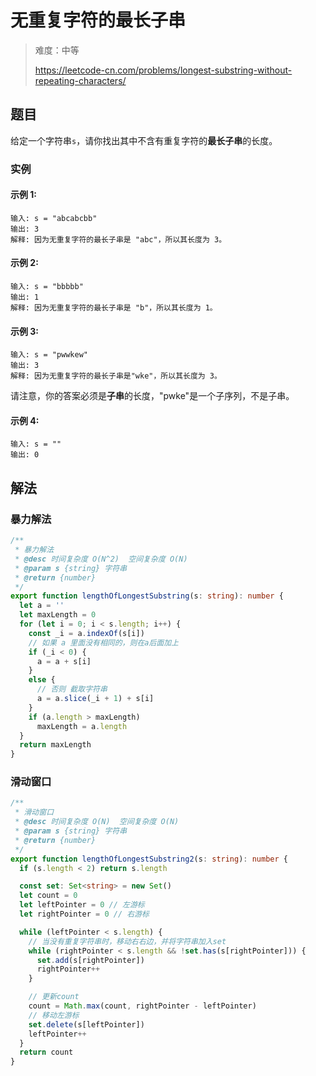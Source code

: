 # 无重复字符的最长子串

> 难度：中等
>
> https://leetcode-cn.com/problems/longest-substring-without-repeating-characters/

## 题目

给定一个字符串`s`，请你找出其中不含有重复字符的**最长子串**的长度。

### 实例

#### 示例 1:

```
输入: s = "abcabcbb"
输出: 3
解释: 因为无重复字符的最长子串是 "abc"，所以其长度为 3。
```

#### 示例 2:

```
输入: s = "bbbbb"
输出: 1
解释: 因为无重复字符的最长子串是 "b"，所以其长度为 1。
```

#### 示例 3:

```
输入: s = "pwwkew"
输出: 3
解释: 因为无重复字符的最长子串是"wke"，所以其长度为 3。
```

请注意，你的答案必须是**子串**的长度，"pwke"是一个子序列，不是子串。

#### 示例 4:

```
输入: s = ""
输出: 0
```

## 解法

### 暴力解法

```typescript
/**
 * 暴力解法
 * @desc 时间复杂度 O(N^2)  空间复杂度 O(N)
 * @param s {string} 字符串
 * @return {number}
 */
export function lengthOfLongestSubstring(s: string): number {
  let a = ''
  let maxLength = 0
  for (let i = 0; i < s.length; i++) {
    const _i = a.indexOf(s[i])
    // 如果 a 里面没有相同的，则在a后面加上
    if (_i < 0) {
      a = a + s[i]
    }
    else {
      // 否则 截取字符串
      a = a.slice(_i + 1) + s[i]
    }
    if (a.length > maxLength)
      maxLength = a.length
  }
  return maxLength
}

```

### 滑动窗口

```typescript
/**
 * 滑动窗口
 * @desc 时间复杂度 O(N)  空间复杂度 O(N)
 * @param s {string} 字符串
 * @return {number}
 */
export function lengthOfLongestSubstring2(s: string): number {
  if (s.length < 2) return s.length

  const set: Set<string> = new Set()
  let count = 0
  let leftPointer = 0 // 左游标
  let rightPointer = 0 // 右游标

  while (leftPointer < s.length) {
    // 当没有重复字符串时，移动右右边，并将字符串加入set
    while (rightPointer < s.length && !set.has(s[rightPointer])) {
      set.add(s[rightPointer])
      rightPointer++
    }

    // 更新count
    count = Math.max(count, rightPointer - leftPointer)
    // 移动左游标
    set.delete(s[leftPointer])
    leftPointer++
  }
  return count
}

```
